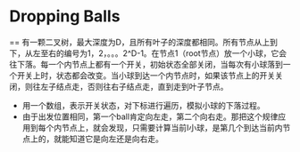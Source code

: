 # Dropping Balls
==
有一颗二叉树，最大深度为D，且所有叶子的深度都相同。所有节点从上到下，从左至右的编号为1，2，。。。2^D-1。在节点1（root节点）放一个小球，它会往下落。每一个内节点上都有一个开关，初始状态全部关闭，当每次有小球落到一个开关上时，状态都会改变。当小球到达一个内节点时，如果该节点上的开关关闭，则往左子结点走，否则往右子结点走，直到走到叶子节点。<br>

* 用一个数组，表示开关状态，对下标进行遍历，模拟小球的下落过程。
* 由于出发位置相同，第一个ball肯定向左走，第二个向右走。那把这个规律应用到每个内节点上，就会发现，只需要计算当前I小球，是第几个到达当前内节点上的，就能知道它是向左还是向右走。
